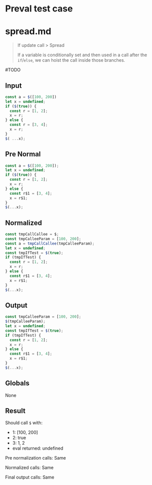 # Preval test case

# spread.md

> If update call > Spread
>
> If a variable is conditionally set and then used in a call after the `if`/`else`, we can hoist the call inside those branches.

#TODO

## Input

`````js filename=intro
const a = $([100, 200])
let x = undefined;
if ($(true)) {
  const r = [1, 2];
  x = r;
} else {
  const r = [3, 4];
  x = r;
}
$( ...x);
`````

## Pre Normal

`````js filename=intro
const a = $([100, 200]);
let x = undefined;
if ($(true)) {
  const r = [1, 2];
  x = r;
} else {
  const r$1 = [3, 4];
  x = r$1;
}
$(...x);
`````

## Normalized

`````js filename=intro
const tmpCallCallee = $;
const tmpCalleeParam = [100, 200];
const a = tmpCallCallee(tmpCalleeParam);
let x = undefined;
const tmpIfTest = $(true);
if (tmpIfTest) {
  const r = [1, 2];
  x = r;
} else {
  const r$1 = [3, 4];
  x = r$1;
}
$(...x);
`````

## Output

`````js filename=intro
const tmpCalleeParam = [100, 200];
$(tmpCalleeParam);
let x = undefined;
const tmpIfTest = $(true);
if (tmpIfTest) {
  const r = [1, 2];
  x = r;
} else {
  const r$1 = [3, 4];
  x = r$1;
}
$(...x);
`````

## Globals

None

## Result

Should call `$` with:
 - 1: [100, 200]
 - 2: true
 - 3: 1, 2
 - eval returned: undefined

Pre normalization calls: Same

Normalized calls: Same

Final output calls: Same
